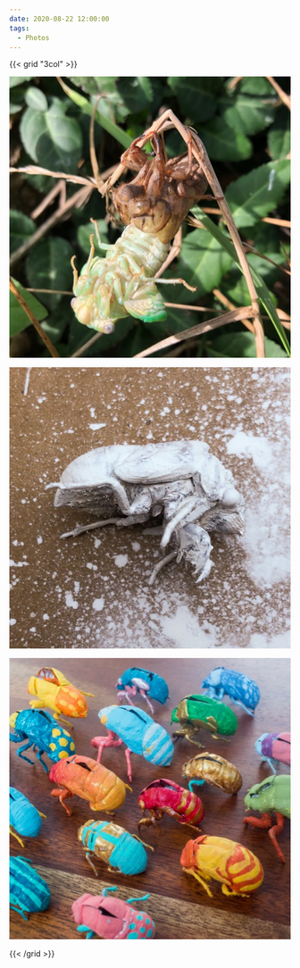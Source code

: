 ```yaml
---
date: 2020-08-22 12:00:00
tags:
  - Photos
---
```


{{< grid "3col" >}}

![1](01.jpg)

![2](02.jpg)

![3](03.jpg)

{{< /grid >}}
